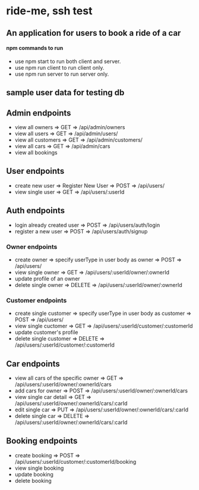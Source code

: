 # ride-me, ssh test

## An application for users to book a ride of a car

#### npm commands to run

- use npm start to run both client and server.
- use npm run client to run client only.
- use npm run server to run server only.

## sample user data for testing db

## Admin endpoints

- view all owners => GET => /api/admin/owners
- view all users => GET => /api/admin/users/
- view all customers => GET => /api/admin/customers/
- view all cars => GET => /api/admin/cars
- view all bookings

## User endpoints

- create new user => Register New User => POST => /api/users/
- view single user => GET => /api/users/:userId

## Auth endpoints

- login already created user => POST => /api/users/auth/login
- register a new user => POST => /api/users/auth/signup

### Owner endpoints

- create owner => specify userType in user body as owner => POST => /api/users/
- view single owner => GET => /api/users/:userId/owner/:ownerId
- update profile of an owner
- delete single owner => DELETE => /api/users/:userId/owner/:ownerId

### Customer endpoints

- create single customer => specify userType in user body as customer => POST => /api/users/
- view single cuctomer => GET => /api/users/:userId/customer/:customerId
- update customer's profile
- delete single customer => DELETE => /api/users/:userId/customer/:customerId

## Car endpoints

- view all cars of the specific owner => GET => /api/users/:userId/owner/:ownerId/cars
- add cars for owner => POST => /api/users/:userId/owner/:ownerId/cars
- view single car detail => GET => /api/users/:userId/owner/:ownerId/cars/:carId
- edit single car => PUT => /api/users/:userId/owner/:ownerId/cars/:carId
- delete single car => DELETE => /api/users/:userId/owner/:ownerId/cars/:carId

## Booking endpoints

- create booking => POST => /api/users/:userId/customer/:customerId/booking
- view single booking
- update booking
- delete booking
